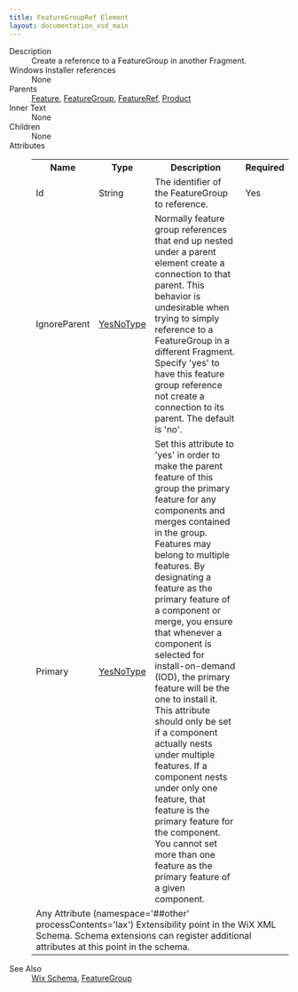 ```yaml
---
title: FeatureGroupRef Element
layout: documentation_xsd_main
---
```

<dl>
  <dt>Description</dt>
  <dd>Create a reference to a FeatureGroup in another Fragment.</dd>
  <dt>Windows Installer references</dt>
  <dd>None</dd>
  <dt>Parents</dt>
  <dd>
    <a href="../feature/">Feature</a>, <a href="../featuregroup/">FeatureGroup</a>, <a href="../featureref/">FeatureRef</a>, <a href="../product/">Product</a></dd>
  <dt>Inner Text</dt>
  <dd>None</dd>
  <dt>Children</dt>
  <dd>None</dd>
  <dt>Attributes</dt>
  <dd>
    <table cellspacing="0" cellpadding="0" class="schema">
      <tr>
        <th width="15%">Name</th>
        <th width="15%">Type</th>
        <th width="65%">Description</th>
        <th width="15%">Required</th>
      </tr>
      <tr>
        <td>Id</td>
        <td>String</td>
        <td>The identifier of the FeatureGroup to reference.</td>
        <td>Yes</td>
      </tr>
      <tr>
        <td>IgnoreParent</td>
        <td><a href="../simple_type_yesnotype/">YesNoType</a></td>
        <td>                     Normally feature group references that end up nested under a parent element create a                     connection to that parent. This behavior is undesirable when trying to simply reference                     to a FeatureGroup in a different Fragment.  Specify 'yes' to have this feature group                     reference not create a connection to its parent. The default is 'no'.                 </td>
        <td>&nbsp;</td>
      </tr>
      <tr>
        <td>Primary</td>
        <td><a href="../simple_type_yesnotype/">YesNoType</a></td>
        <td>                         Set this attribute to 'yes' in order to make the parent feature of this group                         the primary feature for any components and merges contained in the group.                         Features may belong to multiple features.  By designating a feature as the                         primary feature of a component or merge, you ensure that whenever a component is                         selected for install-on-demand (IOD), the primary feature will be the one to install                         it.  This attribute should only be set if a component actually nests under multiple                         features.  If a component nests under only one feature, that feature is the primary                         feature for the component.  You cannot set more than one feature as the primary                         feature of a given component.                     </td>
        <td>&nbsp;</td>
      </tr>
      <tr>
        <td colspan="4">
          <span class="extension">Any Attribute (namespace='##other' processContents='lax')                          Extensibility point in the WiX XML Schema.  Schema extensions can register additional                         attributes at this point in the schema.                     </span>
        </td>
      </tr>
    </table>
  </dd>
  <dt>See Also</dt>
  <dd>
    <a href="../">Wix Schema</a>, <a href="../featuregroup/">FeatureGroup</a></dd>
</dl>
